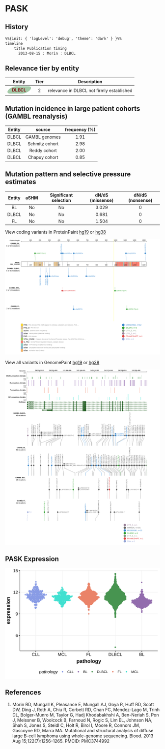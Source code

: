 # PASK

## History
```mermaid
%%{init: { 'logLevel': 'debug', 'theme': 'dark' } }%%
timeline
    title Publication timing
      2013-08-15 : Morin : DLBCL
```

## Relevance tier by entity

|Entity|Tier|Description                              |
|:------:|:----:|-----------------------------------------|
|![DLBCL](images/icons/DLBCL_tier2.png) |2   |relevance in DLBCL not firmly established|

## Mutation incidence in large patient cohorts (GAMBL reanalysis)

|Entity|source        |frequency (%)|
|:------:|:--------------:|:-------------:|
|DLBCL |GAMBL genomes |1.91         |
|DLBCL |Schmitz cohort|2.98         |
|DLBCL |Reddy cohort  |2.00         |
|DLBCL |Chapuy cohort |0.85         |

## Mutation pattern and selective pressure estimates

|Entity|aSHM|Significant selection|dN/dS (missense)|dN/dS (nonsense)|
|:------:|:----:|:---------------------:|:----------------:|:----------------:|
|BL    |No  |No                   |3.029           |0               |
|DLBCL |No  |No                   |0.681           |0               |
|FL    |No  |No                   |1.504           |0               |




View coding variants in ProteinPaint [hg19](https://morinlab.github.io/LLMPP/GAMBL/PASK_protein.html)  or [hg38](https://morinlab.github.io/LLMPP/GAMBL/PASK_protein_hg38.html)

![](images/proteinpaint/PASK_NM_015148.svg)

View all variants in GenomePaint [hg19](https://morinlab.github.io/LLMPP/GAMBL/PASK.html)  or [hg38](https://morinlab.github.io/LLMPP/GAMBL/PASK_hg38.html)

![](images/proteinpaint/PASK.svg)

## PASK Expression
![](images/gene_expression/PASK_by_pathology.svg)
<!-- ORIGIN: morinMutationalStructuralAnalysis2013 -->
<!-- DLBCL: morinMutationalStructuralAnalysis2013 -->

## References
1.  Morin RD, Mungall K, Pleasance E, Mungall AJ, Goya R, Huff RD, Scott DW, Ding J, Roth A, Chiu R, Corbett RD, Chan FC, Mendez-Lago M, Trinh DL, Bolger-Munro M, Taylor G, Hadj Khodabakhshi A, Ben-Neriah S, Pon J, Meissner B, Woolcock B, Farnoud N, Rogic S, Lim EL, Johnson NA, Shah S, Jones S, Steidl C, Holt R, Birol I, Moore R, Connors JM, Gascoyne RD, Marra MA. Mutational and structural analysis of diffuse large B-cell lymphoma using whole-genome sequencing. Blood. 2013 Aug 15;122(7):1256–1265. PMCID: PMC3744992
